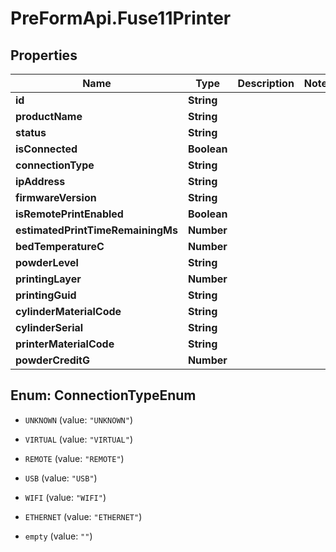 # PreFormApi.Fuse11Printer

## Properties

Name | Type | Description | Notes
------------ | ------------- | ------------- | -------------
**id** | **String** |  | 
**productName** | **String** |  | 
**status** | **String** |  | 
**isConnected** | **Boolean** |  | 
**connectionType** | **String** |  | 
**ipAddress** | **String** |  | 
**firmwareVersion** | **String** |  | 
**isRemotePrintEnabled** | **Boolean** |  | 
**estimatedPrintTimeRemainingMs** | **Number** |  | 
**bedTemperatureC** | **Number** |  | 
**powderLevel** | **String** |  | 
**printingLayer** | **Number** |  | 
**printingGuid** | **String** |  | 
**cylinderMaterialCode** | **String** |  | 
**cylinderSerial** | **String** |  | 
**printerMaterialCode** | **String** |  | 
**powderCreditG** | **Number** |  | 



## Enum: ConnectionTypeEnum


* `UNKNOWN` (value: `"UNKNOWN"`)

* `VIRTUAL` (value: `"VIRTUAL"`)

* `REMOTE` (value: `"REMOTE"`)

* `USB` (value: `"USB"`)

* `WIFI` (value: `"WIFI"`)

* `ETHERNET` (value: `"ETHERNET"`)

* `empty` (value: `""`)




